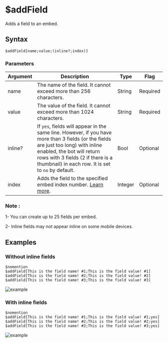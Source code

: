 # $addField
Adds a field to an embed.

## Syntax
```
$addField[name;value;(inline?;index)]
```

### Parameters

| Argument | Description                                                                                                            | Type    | Flag     |
|----------|------------------------------------------------------------------------------------------------------------------------|---------|----------|
| name     | The name of the field. It cannot exceed more than 256 characters.                                                     | String  | Required |
| value    | The value of the field. It cannot exceed more than 1024 characters.                                                    | String  | Required |
| inline?  | If `yes`, fields will appear in the same line. However, if you have more than 3 fields (or the fields are just too long) with inline enabled, the bot will return rows with 3 fields (2 if there is a thumbnail) in each row. It is set to `no` by default. | Bool    | Optional |
| index    | Adds the field to the specified embed index number. [Learn more](../resources/embedIndexes.md).                         | Integer | Optional |


### Note :
1- You can create up to 25 fields per embed.

2- Inline fields may not appear inline on some mobile devices.

## Examples

### Without inline fields
```
$nomention
$addField[This is the field name! #1;This is the field value! #1]
$addField[This is the field name! #2;This is the field value! #2]
$addField[This is the field name! #3;This is the field value! #3]
```
![example](https://user-images.githubusercontent.com/113303649/209849131-47574fa5-ba65-4552-b30e-c71f7af980a9.png)

### With inline fields
```
$nomention
$addField[This is the field name! #1;This is the field value! #1;yes]
$addField[This is the field name! #2;This is the field value! #2;yes]
$addField[This is the field name! #3;This is the field value! #3;yes]
```
![example](https://user-images.githubusercontent.com/113303649/209849351-0fb6875c-2bfa-4f14-9e01-84e6d31b0bee.png)
